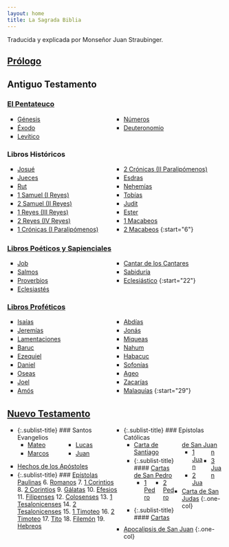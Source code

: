 ```yaml
---
layout: home
title: La Sagrada Biblia
---
```


<style>
ol {
   list-style-type: square;
   column-count: 2;
}

li > ul,
li > ol {
   margin-bottom: 10px;
}

li {
   margin-bottom: 3px;
}

.one-col {
   column-count: 1;
}
.sublist-title {
   list-style-type: none;
}
</style>

Traducida y explicada por Monseñor Juan Straubinger.

## [Prólogo](/prologo)

## Antiguo Testamento

### [El Pentateuco](/pentateuco)

1. [Génesis](genesis)
2. [Éxodo](/exodo)
3. [Levítico](/levitico)
4. [Números](/numeros)
5. [Deuteronomio](/deuteronomio)

### Libros Históricos

6. [Josué](/josue)
7. [Jueces](/jueces)
8. [Rut](/rut)
9. [1 Samuel (I Reyes)](/1-samuel)
10. [2 Samuel (II Reyes)](/2-samuel)
11. [1 Reyes (III Reyes)](/1-reyes)
12. [2 Reyes (IV Reyes)](/2-reyes)
13. [1 Crónicas (I&nbsp;Paralipómenos)](/1-cronicas)
14. [2 Crónicas (II&nbsp;Paralipómenos)](/2-cronicas)
15. [Esdras](/esdras)
16. [Nehemías](/nehemias)
17. [Tobías](/tobias)
18. [Judit](/judit)
19. [Ester](/ester)
20. [1 Macabeos](/1-macabeos)
21. [2 Macabeos](/2-macabeos)
{:start="6"}

### [Libros Poéticos y Sapienciales](/libros-poeticos-y-sapienciales)

22. [Job](/job)
23. [Salmos](/salmos)
24. [Proverbios](/proverbios)
25. [Eclesiastés](/eclesiastes)
26. [Cantar de los Cantares](/cantar-de-los-cantares)
27. [Sabiduría](/sabiduria)
28. [Eclesiástico](/eclesiastico)
{:start="22"}

### [Libros Proféticos](/libros-profeticos)

29. [Isaías](/isaias)
30. [Jeremías](/jeremias)
31. [Lamentaciones](/lamentaciones)
32. [Baruc](/baruc)
33. [Ezequiel](/ezequiel)
34. [Daniel](/daniel)
35. [Oseas](/oseas)
36. [Joel](/joel)
37. [Amós](/amos)
38. [Abdías](/abdias)
39. [Jonás](/jonas)
40. [Miqueas](/miqueas)
41. [Nahum](/nahum)
42. [Habacuc](/habacuc)
43. [Sofonías](/sofonias)
44. [Ageo](/ageo)
45. [Zacarías](/zacarias)
46. [Malaquías](/malaquias)
{:start="29"}

## [Nuevo Testamento](/nuevo-testamento)

<!-- ### [Santos Evangelios](/santos-evangelios) -->
1. {:.sublist-title} ### Santos Evangelios
   1. [Mateo](/mateo)
   2. [Marcos](/marcos)
   3. [Lucas](/lucas)
   4. [Juan](/juan)
2. [Hechos de los Apóstoles](/hechos)
3. {:.sublist-title} ### [Epístolas Paulinas](/epistolas-paulinas)
   6. [Romanos](/romanos)
   7. [1 Corintios](/1-corintios)
   8. [2 Corintios](/2-corintios)
   9. [Gálatas](/galatas)
   10. [Efesios](/efesios)
   11. [Filipenses](/filipenses)
   12. [Colosenses](/colosenses)
   13. [1 Tesalonicenses](/1-tesalonicenses)
   14. [2 Tesalonicenses](/2-tesalonicenses)
   15. [1 Timoteo](/1-timoteo)
   16. [2 Timoteo](/2-timoteo)
   17. [Tito](/tito)
   18. [Filemón](/filemon)
   19. [Hebreos](/hebreos)
4. {:.sublist-title} ### Epístolas Católicas
   1. [Carta de Santiago](/santiago)
   2. {:.sublist-title} #### [Cartas de San Pedro](/cartas-de-san-pedro)
      1. [1 Pedro](/1-pedro)
      2. [2 Pedro](/2-pedro)
   3. {:.sublist-title} #### [Cartas de San Juan](/cartas-de-san-juan)
      1. [1 Juan](/1-juan)
      2. [2 Juan](/2-juan)
      3. [3 Juan](/3-juan)
   4. [Carta de San Judas](/judas)
   {:.one-col}
5. [Apocalipsis de San Juan](/apocalipsis)
{:.one-col}
